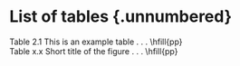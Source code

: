 # List of tables {.unnumbered}

<!-- 
For me, this was the only drawback of writing in Markdown: it is not possible to add a short caption to figures and tables. This means that the \listoftables and \listoffigures commands will generate lists using the full titles, which is probably isn't what you want. For now, the solution is to create the lists manually, when everything else is finished.
-->

Table 2.1  This is an example table . . .               \hfill{pp}  
Table x.x  Short title of the figure . . .              \hfill{pp}  





